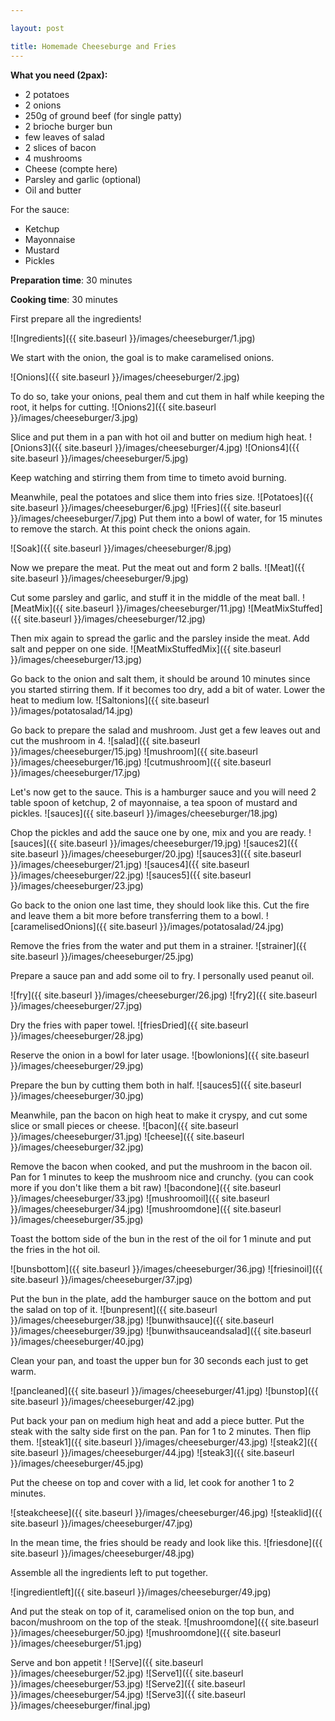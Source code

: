 ```yaml
---

layout: post

title: Homemade Cheeseburge and Fries
---
```




**What you need (2pax):**

- 2 potatoes
- 2 onions
- 250g of ground beef (for single patty)
- 2 brioche burger bun
- few leaves of salad
- 2 slices of bacon
- 4 mushrooms
- Cheese (compte here)
- Parsley and garlic (optional)
- Oil and butter

For the sauce:
- Ketchup
- Mayonnaise
- Mustard
- Pickles


**Preparation time**: 30 minutes

**Cooking time**: 30 minutes




First prepare all the ingredients!

![Ingredients]({{ site.baseurl }}/images/cheeseburger/1.jpg)

We start with the onion, the goal is to make caramelised onions.

![Onions]({{ site.baseurl }}/images/cheeseburger/2.jpg)

To do so, take your onions, peal them and cut them in half while keeping the root, it helps for cutting.
![Onions2]({{ site.baseurl }}/images/cheeseburger/3.jpg)

Slice and put them in a pan with hot oil and butter on medium high heat.
![Onions3]({{ site.baseurl }}/images/cheeseburger/4.jpg)
![Onions4]({{ site.baseurl }}/images/cheeseburger/5.jpg)

Keep watching and stirring them from time to timeto avoid burning.

Meanwhile, peal the potatoes and slice them into fries size.
![Potatoes]({{ site.baseurl }}/images/cheeseburger/6.jpg)
![Fries]({{ site.baseurl }}/images/cheeseburger/7.jpg)
Put them into a bowl of water, for 15 minutes to remove the starch. At this point check the onions again.


![Soak]({{ site.baseurl }}/images/cheeseburger/8.jpg)

Now we prepare the meat. Put the meat out and form 2 balls.
![Meat]({{ site.baseurl }}/images/cheeseburger/9.jpg)

Cut some parsley and garlic, and stuff it in the middle of the meat ball.
![MeatMix]({{ site.baseurl }}/images/cheeseburger/11.jpg)
![MeatMixStuffed]({{ site.baseurl }}/images/cheeseburger/12.jpg)

Then mix again to spread the garlic and the parsley inside the meat. Add salt and pepper on one side.
![MeatMixStuffedMix]({{ site.baseurl }}/images/cheeseburger/13.jpg)

Go back to the onion and salt them, it should be around 10 minutes since you started stirring them. If it becomes too dry, add a bit of water. Lower the heat to medium low.
![Saltonions]({{ site.baseurl }}/images/potatosalad/14.jpg)

Go back to prepare the salad and mushroom. Just get a few leaves out and cut the mushroom in 4.
![salad]({{ site.baseurl }}/images/cheeseburger/15.jpg)
![mushroom]({{ site.baseurl }}/images/cheeseburger/16.jpg)
![cutmushroom]({{ site.baseurl }}/images/cheeseburger/17.jpg)

Let's now get to the sauce. This is a hamburger sauce and you will need 2 table spoon of ketchup, 2 of mayonnaise, a tea spoon of mustard and pickles.
![sauces]({{ site.baseurl }}/images/cheeseburger/18.jpg)

Chop the pickles and add the sauce one by one, mix and you are ready.
![sauces]({{ site.baseurl }}/images/cheeseburger/19.jpg)
![sauces2]({{ site.baseurl }}/images/cheeseburger/20.jpg)
![sauces3]({{ site.baseurl }}/images/cheeseburger/21.jpg)
![sauces4]({{ site.baseurl }}/images/cheeseburger/22.jpg)
![sauces5]({{ site.baseurl }}/images/cheeseburger/23.jpg)

Go back to the onion one last time, they should look like this. Cut the fire and leave them a bit more before transferring them to a bowl.
![caramelisedOnions]({{ site.baseurl }}/images/potatosalad/24.jpg)

Remove the fries from the water and put them in a strainer.
![strainer]({{ site.baseurl }}/images/cheeseburger/25.jpg)

Prepare a sauce pan and add some oil to fry. I personally used peanut oil.

![fry]({{ site.baseurl }}/images/cheeseburger/26.jpg)
![fry2]({{ site.baseurl }}/images/cheeseburger/27.jpg)

Dry the fries with paper towel.
![friesDried]({{ site.baseurl }}/images/cheeseburger/28.jpg)

Reserve the onion in a bowl for later usage.
![bowlonions]({{ site.baseurl }}/images/cheeseburger/29.jpg)


Prepare the bun by cutting them both in half.
![sauces5]({{ site.baseurl }}/images/cheeseburger/30.jpg)

Meanwhile, pan the bacon on high heat to make it cryspy, and cut some slice or small pieces or cheese.
![bacon]({{ site.baseurl }}/images/cheeseburger/31.jpg)
![cheese]({{ site.baseurl }}/images/cheeseburger/32.jpg)

Remove the bacon when cooked, and put the mushroom in the bacon oil. Pan for 1 minutes to keep the mushroom nice and crunchy.
(you can cook more if you don't like them a bit raw)
![bacondone]({{ site.baseurl }}/images/cheeseburger/33.jpg)
![mushroomoil]({{ site.baseurl }}/images/cheeseburger/34.jpg)
![mushroomdone]({{ site.baseurl }}/images/cheeseburger/35.jpg)

Toast the bottom side of the bun in the rest of the oil for 1 minute and put the fries in the hot oil.

![bunsbottom]({{ site.baseurl }}/images/cheeseburger/36.jpg)
![friesinoil]({{ site.baseurl }}/images/cheeseburger/37.jpg)

Put the bun in the plate, add the hamburger sauce on the bottom and put the salad on top of it.
![bunpresent]({{ site.baseurl }}/images/cheeseburger/38.jpg)
![bunwithsauce]({{ site.baseurl }}/images/cheeseburger/39.jpg)
![bunwithsauceandsalad]({{ site.baseurl }}/images/cheeseburger/40.jpg)

Clean your pan, and toast the upper bun for 30 seconds each just to get warm.

![pancleaned]({{ site.baseurl }}/images/cheeseburger/41.jpg)
![bunstop]({{ site.baseurl }}/images/cheeseburger/42.jpg)

Put back your pan on medium high heat and add a piece butter.
Put the steak with the salty side first on the pan. Pan for 1 to 2 minutes. Then flip them.
![steak1]({{ site.baseurl }}/images/cheeseburger/43.jpg)
![steak2]({{ site.baseurl }}/images/cheeseburger/44.jpg)
![steak3]({{ site.baseurl }}/images/cheeseburger/45.jpg)

Put the cheese on top and cover with a lid, let cook for another 1 to 2 minutes.

![steakcheese]({{ site.baseurl }}/images/cheeseburger/46.jpg)
![steaklid]({{ site.baseurl }}/images/cheeseburger/47.jpg)

In the mean time, the fries should be ready and look like this.
![friesdone]({{ site.baseurl }}/images/cheeseburger/48.jpg)

Assemble all the ingredients left to put together.

![ingredientleft]({{ site.baseurl }}/images/cheeseburger/49.jpg)

And put the steak on top of it, caramelised onion on the top bun, and bacon/mushroom on the top of the steak.
![mushroomdone]({{ site.baseurl }}/images/cheeseburger/50.jpg)
![mushroomdone]({{ site.baseurl }}/images/cheeseburger/51.jpg)


Serve and bon appetit !
![Serve]({{ site.baseurl }}/images/cheeseburger/52.jpg)
![Serve1]({{ site.baseurl }}/images/cheeseburger/53.jpg)
![Serve2]({{ site.baseurl }}/images/cheeseburger/54.jpg)
![Serve3]({{ site.baseurl }}/images/cheeseburger/final.jpg)



